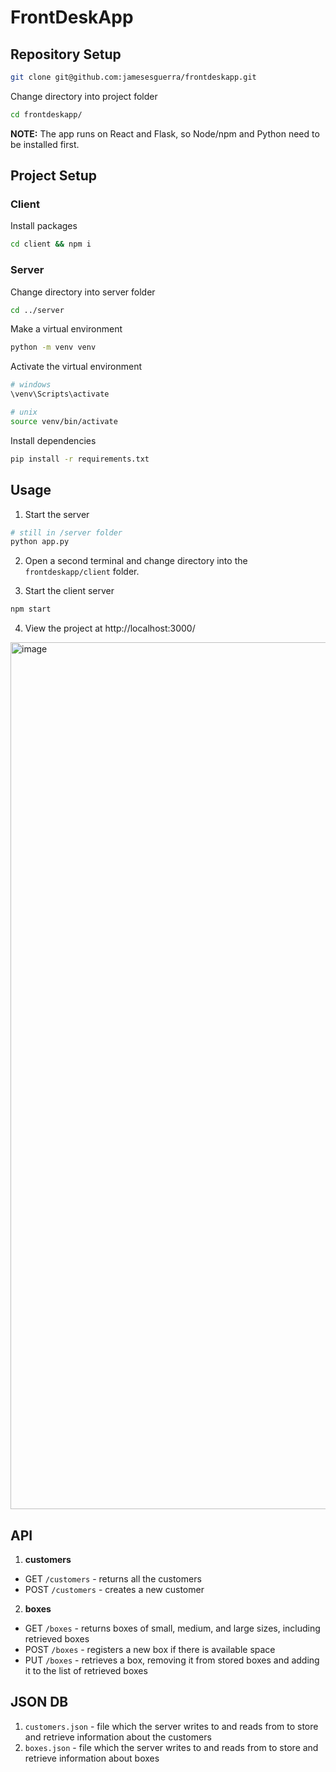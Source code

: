 # FrontDeskApp

## Repository Setup
```sh
git clone git@github.com:jamesesguerra/frontdeskapp.git
```

Change directory into project folder
```sh
cd frontdeskapp/
```

**NOTE:** The app runs on React and Flask, so Node/npm and Python need to be installed first.


## Project Setup
### Client 
Install packages
```sh
cd client && npm i
```

### Server 
Change directory into server folder
```sh
cd ../server
```

Make a virtual environment
```sh
python -m venv venv
```

Activate the virtual environment
```sh
# windows
\venv\Scripts\activate

# unix
source venv/bin/activate
```

Install dependencies
```sh
pip install -r requirements.txt
```

## Usage
1. Start the server
```sh
# still in /server folder 
python app.py
```

2. Open a second terminal and change directory into the `frontdeskapp/client` folder.

3. Start the client server
```sh
npm start
```

4. View the project at http://localhost:3000/
<img width="1387" alt="image" src="https://github.com/jamesesguerra/frontdeskapp/assets/68677613/542190be-1a39-4889-a64b-b5bbff26ffa1">


## API
1. **customers**
- GET `/customers` - returns all the customers
- POST `/customers` - creates a new customer

2. **boxes**
- GET `/boxes` - returns boxes of small, medium, and large sizes, including retrieved boxes
- POST `/boxes` - registers a new box if there is available space
- PUT `/boxes` - retrieves a box, removing it from stored boxes and adding it to the list of retrieved boxes


## JSON DB
1. `customers.json` - file which the server writes to and reads from to store and retrieve information about the customers
2. `boxes.json` - file which the server writes to and reads from to store and retrieve information about boxes
